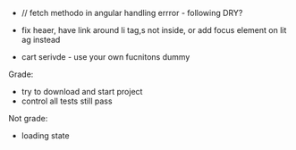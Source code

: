 -   // fetch methodo in angular handling errror - following DRY?

-   fix heaer, have link around li tag,s not inside, or add focus element on lit ag instead

-   cart serivde - use your own fucnitons dummy

Grade:

-   try to download and start project
-   control all tests still pass

Not grade:

-   loading state
